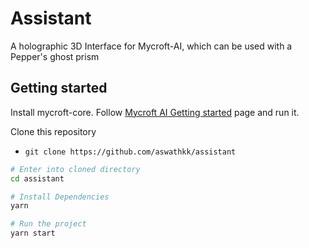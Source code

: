 # Assistant
A holographic 3D Interface for Mycroft-AI, which can be used with a Pepper's ghost prism

## Getting started
Install mycroft-core. Follow [Mycroft AI Getting started](https://github.com/MycroftAI/mycroft-core#getting-started) page and run it.

Clone this repository
- `git clone https://github.com/aswathkk/assistant`
```bash
# Enter into cloned directory
cd assistant

# Install Dependencies
yarn

# Run the project
yarn start
```

